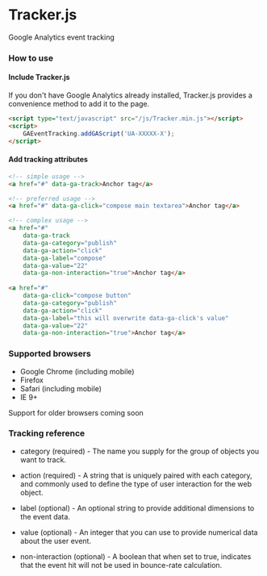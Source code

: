 # Tracker.js
Google Analytics event tracking


### How to use

#### Include Tracker.js
If you don't have Google Analytics already installed, Tracker.js provides a convenience method to add it to the page.

```html
<script type="text/javascript" src="/js/Tracker.min.js"></script>
<script>
    GAEventTracking.addGAScript('UA-XXXXX-X');
</script>
```

#### Add tracking attributes
```html
<!-- simple usage -->
<a href="#" data-ga-track>Anchor tag</a>       

<!-- preferred usage -->
<a href="#" data-ga-click="compose main textarea">Anchor tag</a>

<!-- complex usage -->
<a href="#"
    data-ga-track                                               
    data-ga-category="publish"                                  
    data-ga-action="click"                                   
    data-ga-label="compose"                                     
    data-ga-value="22"                                          
    data-ga-non-interaction="true">Anchor tag</a>               
                                                                    
<a href="#"                                                     
    data-ga-click="compose button"                              
    data-ga-category="publish"    
    data-ga-action="click"
    data-ga-label="this will overwrite data-ga-click's value"              
    data-ga-value="22"                                          
    data-ga-non-interaction="true">Anchor tag</a>               
```

### Supported browsers

* Google Chrome (including mobile)
* Firefox
* Safari (including mobile)
* IE 9+

Support for older browsers coming soon

### Tracking reference

* category (required) - The name you supply for the group of objects you want to track.

* action (required) - A string that is uniquely paired with each category, and commonly used to define the type of user interaction for the web object.

* label (optional) - An optional string to provide additional dimensions to the event data.

* value (optional) - An integer that you can use to provide numerical data about the user event.

* non-interaction (optional) - A boolean that when set to true, indicates that the event hit will not be used in bounce-rate calculation.
